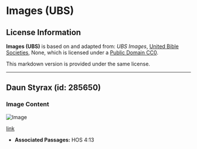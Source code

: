# Images (UBS)

## License Information

**Images (UBS)** is based on and adapted from: _UBS Images_, [United Bible Societies](https://unitedbiblesocieties.org/), None, which is licensed under a [Public Domain CC0](https://creativecommons.org/public-domain/cc0/).

This markdown version is provided under the same license.



--------------------------------

## Daun Styrax (id: 285650)

### Image Content

![Image](https://cdn.aquifer.bible/aquifer-content/resources/Media/WEB-0841_styrax_leaf.jpg)

[link](https://cdn.aquifer.bible/aquifer-content/resources/Media/WEB-0841_styrax_leaf.jpg)

* **Associated Passages:** HOS 4:13

